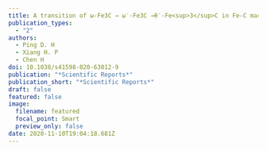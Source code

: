 ```yaml
---
title: A transition of ω-Fe3C → ω′-Fe3C →θ′-Fe<sup>3</sup>C in Fe-C martensite
publication_types:
  - "2"
authors: 
  - Ping D. H 
  - Xiang H. P
  - Chen H
doi: 10.1038/s41598-020-63012-9
publication: "*Scientific Reports*"
publication_short: "*Scientific Reports*"
draft: false
featured: false
image:
  filename: featured
  focal_point: Smart
  preview_only: false
date: 2020-11-10T19:04:18.681Z
---
```

